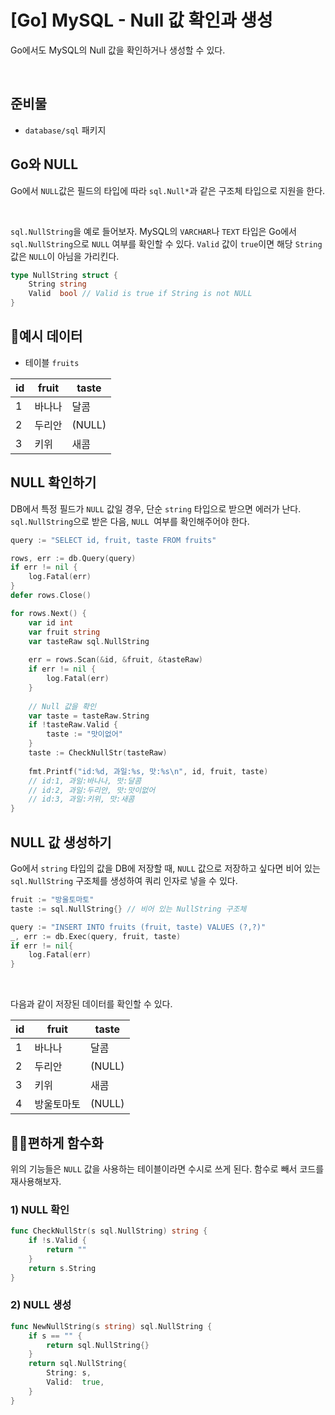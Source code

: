 # [Go] MySQL - Null 값 확인과 생성

Go에서도 MySQL의 Null 값을 확인하거나 생성할 수 있다.

</br>



## 준비물

- `database/sql` 패키지



## Go와 NULL

Go에서 `NULL`값은 필드의 타입에 따라 `sql.Null*`과 같은 구조체 타입으로 지원을 한다. 

</br>

`sql.NullString`을 예로 들어보자. MySQL의 `VARCHAR`나 `TEXT` 타입은 Go에서 `sql.NullString`으로 `NULL` 여부를 확인할 수 있다. 
`Valid` 값이 `true`이면 해당 `String` 값은 `NULL`이 아님을 가리킨다.

```go
type NullString struct {
	String string
	Valid  bool // Valid is true if String is not NULL
}
```



## 🥝예시 데이터

- 테이블 `fruits`

| id   | fruit  | taste  |
| ---- | ------ | ------ |
| 1    | 바나나 | 달콤   |
| 2    | 두리안 | (NULL) |
| 3    | 키위   | 새콤   |



## NULL 확인하기

DB에서 특정 필드가 `NULL` 값일 경우, 단순 `string` 타입으로 받으면 에러가 난다. `sql.NullString`으로 받은 다음, `NULL `여부를 확인해주어야 한다.

```go
query := "SELECT id, fruit, taste FROM fruits"

rows, err := db.Query(query)
if err != nil {
    log.Fatal(err)
}
defer rows.Close()

for rows.Next() {
    var id int
    var fruit string
    var tasteRaw sql.NullString
    
    err = rows.Scan(&id, &fruit, &tasteRaw)
    if err != nil {
        log.Fatal(err)
    }
    
    // Null 값을 확인
    var taste = tasteRaw.String
    if !tasteRaw.Valid {
        taste := "맛이없어"
    }
    taste := CheckNullStr(tasteRaw)
    
    fmt.Printf("id:%d, 과일:%s, 맛:%s\n", id, fruit, taste)
    // id:1, 과일:바나나, 맛:달콤
    // id:2, 과일:두리안, 맛:맛이없어
    // id:3, 과일:키위, 맛:새콤
}
```



## NULL 값 생성하기

Go에서 `string` 타입의 값을 DB에 저장할 때,  `NULL` 값으로 저장하고 싶다면 비어 있는 `sql.NullString` 구조체를 생성하여 쿼리 인자로 넣을 수 있다.

```go
fruit := "방울토마토"
taste := sql.NullString{} // 비어 있는 NullString 구조체

query := "INSERT INTO fruits (fruit, taste) VALUES (?,?)"
_, err := db.Exec(query, fruit, taste)
if err != nil{
	log.Fatal(err)
}
```

</br>

다음과 같이 저장된 데이터를 확인할 수 있다.

| id   | fruit      | taste  |
| ---- | ---------- | ------ |
| 1    | 바나나     | 달콤   |
| 2    | 두리안     | (NULL) |
| 3    | 키위       | 새콤   |
| 4    | 방울토마토 | (NULL) |



## 🏄‍♂️편하게 함수화

위의 기능들은 `NULL` 값을 사용하는 테이블이라면 수시로 쓰게 된다. 함수로 빼서 코드를 재사용해보자.

### 1) NULL 확인

```go
func CheckNullStr(s sql.NullString) string {
	if !s.Valid {
		return ""
	}
	return s.String
}	
```

### 2) NULL 생성

```go
func NewNullString(s string) sql.NullString {
	if s == "" {
		return sql.NullString{}
	}
	return sql.NullString{
		String: s,
		Valid:  true,
	}
}
```


